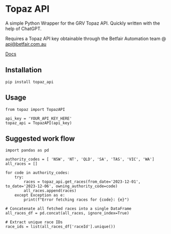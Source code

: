 # Topaz API

A simple Python Wrapper for the GRV Topaz API. Quickly written with the help of ChatGPT.

Requires a Topaz API key obtainable through the Betfair Automation team @ api@betfair.com.au

[Docs](https://topaz.grv.org.au/docs/)

## Installation
```
pip install topaz_api
```

## Usage
```
from topaz import TopazAPI

api_key = 'YOUR_API_KEY_HERE'
topaz_api = TopazAPI(api_key)
```

## Suggested work flow
```
import pandas as pd

authority_codes = [ 'NSW', 'NT', 'QLD', 'SA', 'TAS', 'VIC', 'WA']
all_races = []

for code in authority_codes:
    try:
        races = topaz_api.get_races(from_date='2023-12-01', to_date='2023-12-06', owning_authority_code=code)
        all_races.append(races)
    except Exception as e:
        print(f"Error fetching races for {code}: {e}")

# Concatenate all fetched races into a single DataFrame
all_races_df = pd.concat(all_races, ignore_index=True)

# Extract unique race IDs
race_ids = list(all_races_df['raceId'].unique())
```


